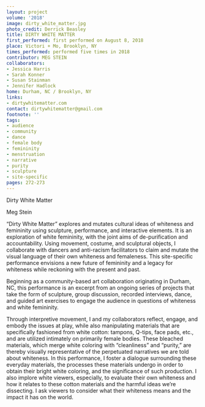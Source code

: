 ```yaml
---
layout: project
volume: '2018'
image: dirty_white_matter.jpg
photo_credit: Derrick Beasley
title: DIRTY WHITE MATTER
first_performed: first performed on August 8, 2018
place: Victori + Mo, Brooklyn, NY
times_performed: performed five times in 2018
contributor: MEG STEIN
collaborators:
- Jessica Harris
- Sarah Konner
- Susan Stainman
- Jennifer Hadlock
home: Durham, NC / Brooklyn, NY
links:
- dirtywhitematter.com
contact: dirtywhitematter@gmail.com
footnote: ''
tags:
- audience
- community
- dance
- female body
- femininity
- menstruation
- narrative
- purity
- sculpture
- site-specific
pages: 272-273
---
```


Dirty White Matter

Meg Stein

“Dirty White Matter” explores and mutates cultural ideas of whiteness and femininity using sculpture, performance, and interactive elements. It is an exploration of white femininity, with the joint aims of de-purification and accountability. Using movement, costume, and sculptural objects, I collaborate with dancers and anti-racism facilitators to claim and mutate the visual language of their own whiteness and femaleness. This site-specific performance envisions a new future of femininity and a legacy for whiteness while reckoning with the present and past.

Beginning as a community-based art collaboration originating in Durham, NC, this performance is an excerpt from an ongoing series of projects that take the form of sculpture, group discussion, recorded interviews, dance, and guided art exercises to engage the audience in questions of whiteness and white femininity.

Through interpretive movement, I and my collaborators reflect, engage, and embody the issues at play, while also manipulating materials that are specifically fashioned from white cotton: tampons, Q-tips, face pads, etc., and are utilized intimately on primarily female bodies. These bleached materials, which merge white coloring with “cleanliness” and “purity,” are thereby visually representative of the perpetuated narratives we are told about whiteness. In this performance, I foster a dialogue surrounding these everyday materials, the processes these materials undergo in order to obtain their bright white coloring, and the significance of such production. I also implore white viewers, especially, to evaluate their own whiteness and how it relates to these cotton materials and the harmful ideas we’re dissecting. I ask viewers to consider what their whiteness means and the impact it has on the world.
